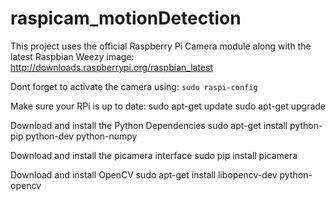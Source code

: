 raspicam_motionDetection
========================
This project uses the official Raspberry Pi Camera module along with the latest Raspbian Weezy image:
http://downloads.raspberrypi.org/raspbian_latest

Dont forget to activate the camera using:
`sudo raspi-config`

Make sure your RPi is up to date:
sudo apt-get update
sudo apt-get upgrade

Download and install the Python Dependencies
sudo apt-get install python-pip python-dev python-numpy

Download and install the picamera interface
sudo pip install picamera

Download and install OpenCV
sudo apt-get install libopencv-dev python-opencv
